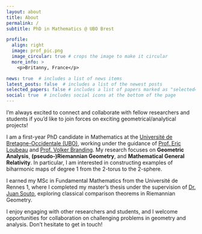```yaml
---
layout: about
title: About
permalink: /
subtitle: PhD in Mathematics @ UBO Brest

profile:
  align: right
  image: prof_pic.png
  image_circular: true # crops the image to make it circular
  more_info: >
    <p>Britanny, France</p>

news: true  # includes a list of news items
latest_posts: false  # includes a list of the newest posts
selected_papers: false # includes a list of papers marked as "selected={true}"
social: true  # includes social icons at the bottom of the page
---
```



I’m always excited to connect and collaborate with fellow researchers and students  if you’d like to join forces on exciting geometrical/analytical projects!


I am a first-year PhD candidate in Mathematics at the [Université de Bretagne-Occidentale (UBO)](https://www.univ-brest.fr), working under the guidance of [Prof. Eric Loubeau](https://www.univ-brest.fr/departement-mathematiques/fr/membre/eric-loubeau) and [Prof. Volker Branding](http://www.volker-branding.eu/). My research focuses on **Geometric Analysis**, **(pseudo-)Riemannian Geometry**, and **Mathematical General Relativity**. In particular, I am interested in constructing examples of biharmonic maps of degree 1 from the 2-torus to the 2-sphere.

I earned my MSc in Fundamental Mathematics from the Université de Rennes 1, where I completed my master’s thesis under the supervision of [Dr. Juan Souto](https://sites.google.com/site/jsoutoc/home), exploring classical comparison theorems in Riemannian Geometry.

I enjoy engaging with other researchers and students, and I welcome opportunities for collaboration on challenging problems in geometry and analysis. Don’t hesitate to get in touch! 
